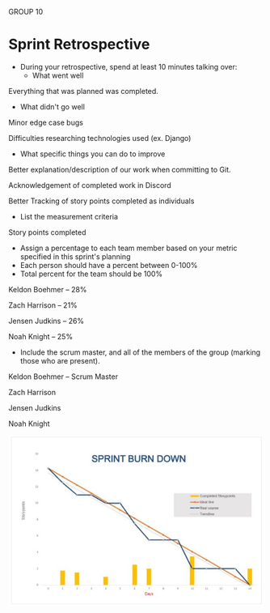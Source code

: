 ﻿GROUP 10
# Sprint Retrospective
- During your retrospective, spend at least 10 minutes talking over:
  - What went well

Everything that was planned was completed. 

- What didn't go well

Minor edge case bugs

Difficulties researching technologies used (ex. Django)

- What specific things you can do to improve

Better explanation/description of our work when committing to Git.

Acknowledgement of completed work in Discord

Better Tracking of story points completed as individuals

- List the measurement criteria

Story points completed

- Assign a percentage to each team member based on your metric specified in this sprint's planning
- Each person should have a percent between 0-100%
- Total percent for the team should be 100%

Keldon Boehmer – 28%

Zach Harrison – 21%

Jensen Judkins – 26%

Noah Knight – 25%

- Include the scrum master, and all of the members of the group (marking those who are present).

Keldon Boehmer – Scrum Master

Zach Harrison

Jensen Judkins

Noah Knight

![](Aspose.Words.ef11deba-3672-4666-a23a-1b0e4063f6d8.001.jpeg)
